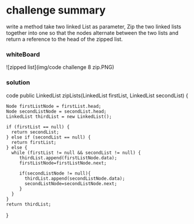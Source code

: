 # challenge summary
 write a method take two linked List as parameter,
Zip the two linked lists together into one so that the nodes alternate between the two lists and return a reference to the head of the zipped list.


### whiteBoard 
![zipped list](img/code challenge 8 zip.PNG)



### solution
code 
public  LinkedList zipLists(LinkedList firstList, LinkedList secondList) {

    Node firstListNode = firstList.head;
    Node secondListNode = secondList.head;
    LinkedList thirdList = new LinkedList();

    if (firstList == null) {
      return secondList;
    } else if (secondList == null) {
      return firstList;
    } else {
      while (firstList != null && secondList != null) {
         thirdList.append(firstListNode.data);
         firstListNode=firstListNode.next;

         if(secondListNode != null){
           thirdList.append(secondListNode.data);
           secondListNode=secondListNode.next;
         }
      }
    }
    return thirdList;
  }